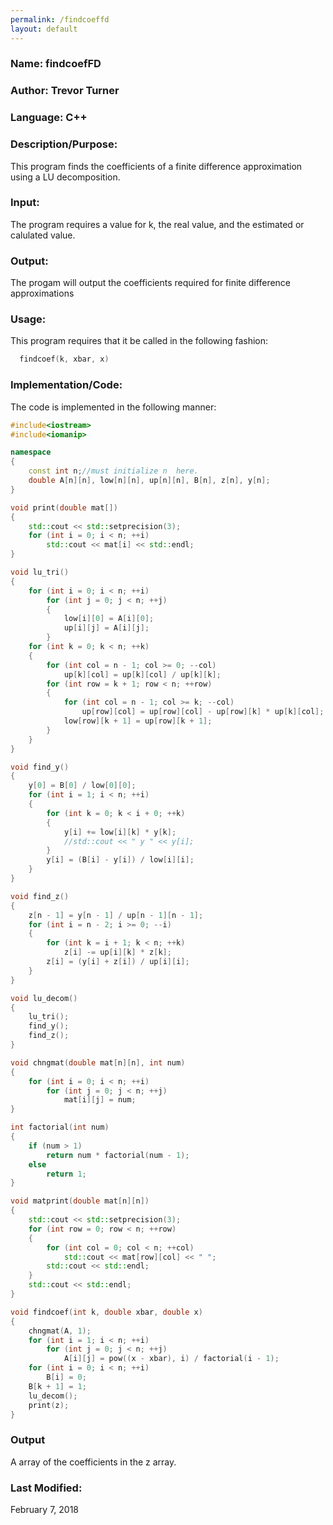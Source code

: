 ```yaml
---
permalink: /findcoeffd
layout: default
---
```


### Name: findcoefFD
### Author: Trevor Turner
### Language: C++

### Description/Purpose: 
This program finds the coefficients of a finite difference approximation using a LU decomposition.

### Input:
The program requires a value for k, the real value, and the estimated or calulated value.

### Output: 
The progam will output the coefficients required for finite difference approximations

### Usage:
This program requires that it be called in the following fashion:
```c++
  findcoef(k, xbar, x)
```
### Implementation/Code:
The code is implemented in the following manner:
```c++
#include<iostream>
#include<iomanip>

namespace
{
	const int n;//must initialize n  here.
	double A[n][n], low[n][n], up[n][n], B[n], z[n], y[n];
}

void print(double mat[])
{
	std::cout << std::setprecision(3);
	for (int i = 0; i < n; ++i)
		std::cout << mat[i] << std::endl;
}

void lu_tri()
{
	for (int i = 0; i < n; ++i)
		for (int j = 0; j < n; ++j)
		{
			low[i][0] = A[i][0];
			up[i][j] = A[i][j];
		}
	for (int k = 0; k < n; ++k)
	{
		for (int col = n - 1; col >= 0; --col)
			up[k][col] = up[k][col] / up[k][k];
		for (int row = k + 1; row < n; ++row)
		{
			for (int col = n - 1; col >= k; --col)
				up[row][col] = up[row][col] - up[row][k] * up[k][col];
			low[row][k + 1] = up[row][k + 1];
		}
	}
}

void find_y()
{
	y[0] = B[0] / low[0][0];
	for (int i = 1; i < n; ++i)
	{
		for (int k = 0; k < i + 0; ++k)
		{
			y[i] += low[i][k] * y[k];
			//std::cout << " y " << y[i];
		}
		y[i] = (B[i] - y[i]) / low[i][i];
	}
}

void find_z()
{
	z[n - 1] = y[n - 1] / up[n - 1][n - 1];
	for (int i = n - 2; i >= 0; --i)
	{
		for (int k = i + 1; k < n; ++k)
			z[i] -= up[i][k] * z[k];
		z[i] = (y[i] + z[i]) / up[i][i];
	}
}

void lu_decom()
{
	lu_tri();
	find_y();
	find_z();
}

void chngmat(double mat[n][n], int num)
{
	for (int i = 0; i < n; ++i)
		for (int j = 0; j < n; ++j)
			mat[i][j] = num;
}

int factorial(int num)
{
	if (num > 1)
		return num * factorial(num - 1);
	else
		return 1;
}

void matprint(double mat[n][n])
{
	std::cout << std::setprecision(3);
	for (int row = 0; row < n; ++row)
	{
		for (int col = 0; col < n; ++col)
			std::cout << mat[row][col] << " ";
		std::cout << std::endl;
	}
	std::cout << std::endl;
}

void findcoef(int k, double xbar, double x)
{
	chngmat(A, 1);
	for (int i = 1; i < n; ++i)
		for (int j = 0; j < n; ++j)
			A[i][j] = pow((x - xbar), i) / factorial(i - 1);
	for (int i = 0; i < n; ++i)
		B[i] = 0;
	B[k + 1] = 1;
	lu_decom();
	print(z);
}
```
### Output
A array of the coefficients in the z array.

### Last Modified:
February 7, 2018

